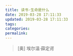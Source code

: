 ```yaml
---
title: 读书·生命是什么
date: 2019-03-28 17:11:33
updated: 2019-03-28 17:11:33
tags:
categories:
permalink:
---
```


> [奥] 埃尔温·薛定谔